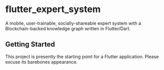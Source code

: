 # flutter_expert_system

A mobile, user-trainable, socially-shareable expert system with a Blockchain-backed knowledge graph written in Flutter/Dart.

## Getting Started

This project is presently the starting point for a Flutter application.  Please excuse its barebones appearance.

